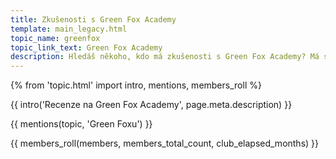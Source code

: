 ```yaml
---
title: Zkušenosti s Green Fox Academy
template: main_legacy.html
topic_name: greenfox
topic_link_text: Green Fox Academy
description: Hledáš někoho, kdo má zkušenosti s Green Fox Academy? Má smysl hlásit se na jejich kurzy? Vyplatí se ti učit se programování na kurzu typu bootcamp? Když neprojdeš jejich přijímacím řízením s kognitivním testem a psycholožkou, znamená to, že se nehodíš do IT? Jak funguje záruka pracovního umístění?
---
```

{% from 'topic.html' import intro, mentions, members_roll %}

{{ intro('Recenze na Green Fox Academy', page.meta.description) }}

{{ mentions(topic, 'Green Foxu') }}

{{ members_roll(members, members_total_count, club_elapsed_months) }}
